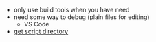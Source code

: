 - only use build tools when you have need
- need some way to debug (plain files for editing)
    + VS Code
- [get script directory](http://www.ostricher.com/2014/10/the-right-way-to-get-the-directory-of-a-bash-script/)